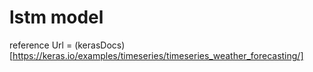 # lstm model

reference Url = (kerasDocs)[https://keras.io/examples/timeseries/timeseries_weather_forecasting/]